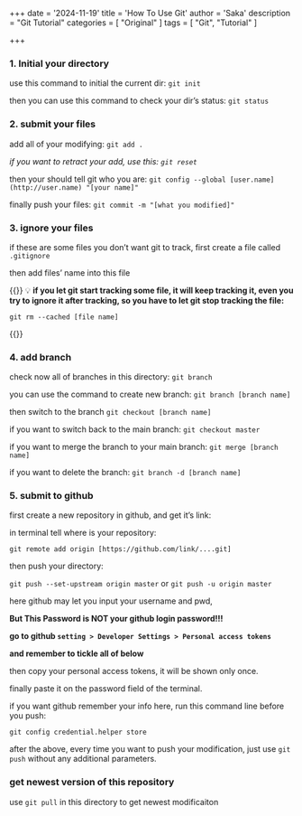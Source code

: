 +++
date = '2024-11-19'
title = 'How To Use Git'
author = 'Saka'
description = "Git Tutorial"
categories = [
    "Original"
]
tags = [
    "Git",
    "Tutorial"
]

+++
### 1. Initial your directory

use this command to initial the current dir: `git init` 

then you can use this command to check your dir’s status: `git status` 

### 2. submit your files

add all of your modifying: `git add .` 

*if you want to retract your add, use this: `git reset`* 

then your should tell git who you are: `git config --global [user.name](http://user.name) "[your name]"`

finally push your files: `git commit -m "[what you modified]"` 

### 3. ignore your files

if these are some files you don’t want git to track, first create a file called `.gitignore` 

then add files’ name into this file

{{<quote>}}
💡 
**if you let git start tracking some file, 
it will keep tracking it, 
even you try to ignore it after tracking, 
so you have to let git stop tracking the file:**


`git rm --cached [file name]`

{{</quote>}}

### 4. add branch

check now all of branches in this directory: `git branch`

you can use the command to create new branch: `git branch [branch name]`

then switch to the branch `git checkout [branch name]` 

if you want to switch back to the main branch: `git checkout master`

if you want to merge the branch to your main branch: `git merge [branch name]` 

if you want to delete the branch: `git branch -d [branch name]` 

### 5. submit to github

first create a new repository in github, and get it’s link:


in terminal tell where is your repository:

`git remote add origin [https://github.com/link/....git]` 

then push your directory:

`git push --set-upstream origin master` or `git push -u origin master`

here github may let you input your username and pwd,

**But This Password is NOT your github login password!!!**

**go to github `setting > Developer Settings > Personal access tokens`**


**and remember to tickle all of below**


then copy your personal access tokens, it will be shown only once.

finally paste it on the password field of the terminal.

if you want github remember your info here, run this command line before you push:

`git config credential.helper store` 

after the above, every time you want to push your modification, just use `git push` without any additional parameters.

### get newest version of this repository

use `git pull` in this directory to get newest modificaiton